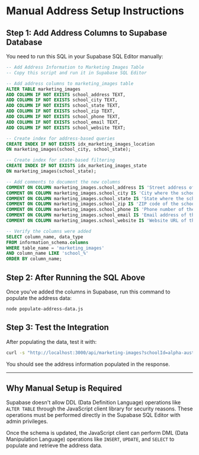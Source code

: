 # Manual Address Setup Instructions

## Step 1: Add Address Columns to Supabase Database

You need to run this SQL in your Supabase SQL Editor manually:

```sql
-- Add Address Information to Marketing Images Table
-- Copy this script and run it in Supabase SQL Editor

-- Add address columns to marketing_images table
ALTER TABLE marketing_images 
ADD COLUMN IF NOT EXISTS school_address TEXT,
ADD COLUMN IF NOT EXISTS school_city TEXT,
ADD COLUMN IF NOT EXISTS school_state TEXT,
ADD COLUMN IF NOT EXISTS school_zip TEXT,
ADD COLUMN IF NOT EXISTS school_phone TEXT,
ADD COLUMN IF NOT EXISTS school_email TEXT,
ADD COLUMN IF NOT EXISTS school_website TEXT;

-- Create index for address-based queries
CREATE INDEX IF NOT EXISTS idx_marketing_images_location 
ON marketing_images(school_city, school_state);

-- Create index for state-based filtering
CREATE INDEX IF NOT EXISTS idx_marketing_images_state 
ON marketing_images(school_state);

-- Add comments to document the new columns
COMMENT ON COLUMN marketing_images.school_address IS 'Street address of the school';
COMMENT ON COLUMN marketing_images.school_city IS 'City where the school is located';
COMMENT ON COLUMN marketing_images.school_state IS 'State where the school is located';
COMMENT ON COLUMN marketing_images.school_zip IS 'ZIP code of the school';
COMMENT ON COLUMN marketing_images.school_phone IS 'Phone number of the school';
COMMENT ON COLUMN marketing_images.school_email IS 'Email address of the school';
COMMENT ON COLUMN marketing_images.school_website IS 'Website URL of the school';

-- Verify the columns were added
SELECT column_name, data_type 
FROM information_schema.columns 
WHERE table_name = 'marketing_images' 
AND column_name LIKE 'school_%'
ORDER BY column_name;
```

## Step 2: After Running the SQL Above

Once you've added the columns in Supabase, run this command to populate the address data:

```bash
node populate-address-data.js
```

## Step 3: Test the Integration

After populating the data, test it with:

```bash
curl -s "http://localhost:3000/api/marketing-images?schoolId=alpha-austin&limit=1" | jq '.images[0] | {school_name, school_address, school_phone, school_website}'
```

You should see the address information populated in the response.

---

## Why Manual Setup is Required

Supabase doesn't allow DDL (Data Definition Language) operations like `ALTER TABLE` through the JavaScript client library for security reasons. These operations must be performed directly in the Supabase SQL Editor with admin privileges.

Once the schema is updated, the JavaScript client can perform DML (Data Manipulation Language) operations like `INSERT`, `UPDATE`, and `SELECT` to populate and retrieve the address data.